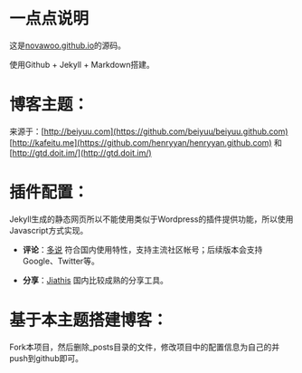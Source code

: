 一点点说明
===

这是[novawoo.github.io](http://novawoo.github.io)的源码。

使用Github + Jekyll + Markdown搭建。

博客主题：
===

来源于：[http://beiyuu.com](https://github.com/beiyuu/beiyuu.github.com) [http://kafeitu.me](https://github.com/henryyan/henryyan.github.com) 和 [http://gtd.doit.im/](http://gtd.doit.im/) 


插件配置：
===

Jekyll生成的静态网页所以不能使用类似于Wordpress的插件提供功能，所以使用Javascript方式实现。

* **评论**：[多说](http://duoshuo.com) 符合国内使用特性，支持主流社区帐号；后续版本会支持Google、Twitter等。

* **分享**：[Jiathis](http://www.jiathis.com/) 国内比较成熟的分享工具。

基于本主题搭建博客：
===

Fork本项目，然后删除_posts目录的文件，修改项目中的配置信息为自己的并push到github即可。
